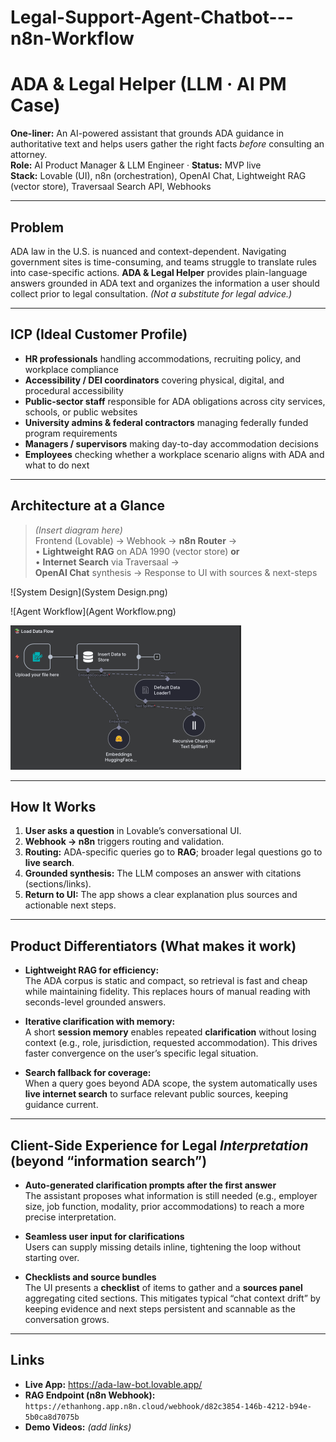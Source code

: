 # Legal-Support-Agent-Chatbot---n8n-Workflow



# ADA & Legal Helper (LLM · AI PM Case)

**One-liner:** An AI-powered assistant that grounds ADA guidance in authoritative text and helps users gather the right facts *before* consulting an attorney.  
**Role:** AI Product Manager & LLM Engineer · **Status:** MVP live  
**Stack:** Lovable (UI), n8n (orchestration), OpenAI Chat, Lightweight RAG (vector store), Traversaal Search API, Webhooks



---

## Problem
ADA law in the U.S. is nuanced and context-dependent. Navigating government sites is time-consuming, and teams struggle to translate rules into case-specific actions. **ADA & Legal Helper** provides plain-language answers grounded in ADA text and organizes the information a user should collect prior to legal consultation. *(Not a substitute for legal advice.)*

---

## ICP (Ideal Customer Profile)
- **HR professionals** handling accommodations, recruiting policy, and workplace compliance  
- **Accessibility / DEI coordinators** covering physical, digital, and procedural accessibility  
- **Public-sector staff** responsible for ADA obligations across city services, schools, or public websites  
- **University admins & federal contractors** managing federally funded program requirements  
- **Managers / supervisors** making day-to-day accommodation decisions  
- **Employees** checking whether a workplace scenario aligns with ADA and what to do next

---

## Architecture at a Glance
> *(Insert diagram here)*  
> Frontend (Lovable) → Webhook → **n8n Router** →  
> • **Lightweight RAG** on ADA 1990 (vector store) **or**  
> • **Internet Search** via Traversaal →  
> **OpenAI Chat** synthesis → Response to UI with sources & next-steps

![System Design](System Design.png)

![Agent Workflow](Agent Workflow.png)

<img src="RAG Store.png" alt="System Design" style="zoom:50%;" />

---

## How It Works
1. **User asks a question** in Lovable’s conversational UI.  
2. **Webhook → n8n** triggers routing and validation.  
3. **Routing:** ADA-specific queries go to **RAG**; broader legal questions go to **live search**.  
4. **Grounded synthesis:** The LLM composes an answer with citations (sections/links).  
5. **Return to UI:** The app shows a clear explanation plus sources and actionable next steps.

---

## Product Differentiators (What makes it work)
- **Lightweight RAG for efficiency:**  
  The ADA corpus is static and compact, so retrieval is fast and cheap while maintaining fidelity. This replaces hours of manual reading with seconds-level grounded answers.

- **Iterative clarification with memory:**  
  A short **session memory** enables repeated **clarification** without losing context (e.g., role, jurisdiction, requested accommodation). This drives faster convergence on the user’s specific legal situation.

- **Search fallback for coverage:**  
  When a query goes beyond ADA scope, the system automatically uses **live internet search** to surface relevant public sources, keeping guidance current.

---

## Client-Side Experience for Legal *Interpretation* (beyond “information search”)
- **Auto-generated clarification prompts after the first answer**  
  The assistant proposes what information is still needed (e.g., employer size, job function, modality, prior accommodations) to reach a more precise interpretation.

- **Seamless user input for clarifications**  
  Users can supply missing details inline, tightening the loop without starting over.

- **Checklists and source bundles**  
  The UI presents a **checklist** of items to gather and a **sources panel** aggregating cited sections. This mitigates typical “chat context drift” by keeping evidence and next steps persistent and scannable as the conversation grows.

---

## Links
- **Live App:** https://ada-law-bot.lovable.app/  
- **RAG Endpoint (n8n Webhook):** `https://ethanhong.app.n8n.cloud/webhook/d82c3854-146b-4212-b94e-5b0ca8d7075b`  
- **Demo Videos:** *(add links)*







